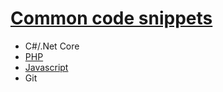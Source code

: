 # [Common code snippets](http://codesnippets.andreasfurster.nl)
- C#/.Net Core
- [PHP](http://codesnippets.andreasfurster.nl/php.html)
- [Javascript](http://codesnippets.andreasfurster.nl/js.html)
- Git

